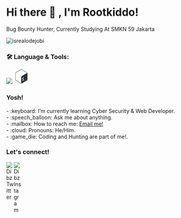 # <summary><strong>Hi there :wave: , I'm Rootkiddo!</strong></summary>
Bug Bounty Hunter, Currently Studying At SMKN 59 Jakarta
<p align="left"> <img src="https://komarev.com/ghpvc/?username=rootkiddoo&label=Profile%20views&color=0e75b6&style=flat" alt="isrealodejobi" />
</p>

###  <summary><strong>:hammer_and_wrench: Language & Tools:</strong></summary>
<p>
    <div>
    <img src="https://img.shields.io/badge/Text%20Editor-Visual%20Studio%20Code-blue?&logo=visual%20studio%20code&logoColor=blue" />
    <img src="https://github.com/devicons/devicon/blob/master/icons/bash/bash-original.svg" title="bash" alt="bash" width="40" height="40" color="white" />
    </div>
</p>

### <summary><strong>Yosh!</strong></summary>
<p>
    - :keyboard: I’m currently learning Cyber Security & Web Developer. </br>
    - :speech_balloon: Ask me about anything.</br>
    - :mailbox: How to reach me: <a href="mailto:dibzalderson@gmail.com">Email me!</a>  </br>
    - :cloud: Pronouns: He/Him. </br>
    - :game_die: Coding and Hunting are part of me!. </br>
<p>
 
### <summary><strong>Let's connect!</strong></summary>
<a href="https://x.com/rexpyz">
  <img align="left" alt="Dibz Twitter" width="20px" src="https://simpleicons.org/icons/x.svg" />
</a>
<a href="https://www.instagram.com//">
  <img align="left" alt="Dibz Instagram" width="20px" src="https://simpleicons.org/icons/instagram.svg" />
</a>
